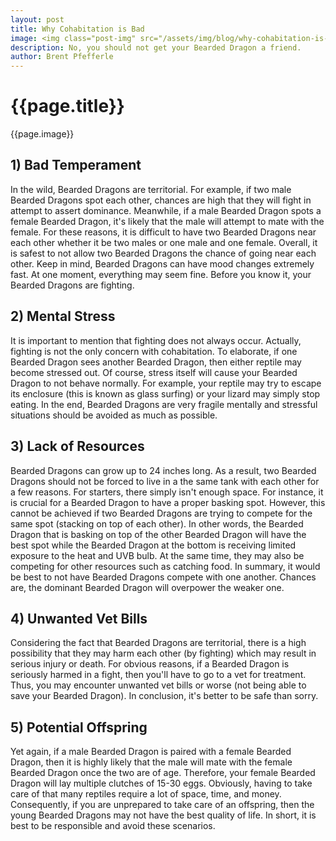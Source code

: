 ```yaml
---
layout: post
title: Why Cohabitation is Bad
image: <img class="post-img" src="/assets/img/blog/why-cohabitation-is-bad.jpg" alt="Picture of a Bearded Dragon.">
description: No, you should not get your Bearded Dragon a friend.
author: Brent Pfefferle
---
```


<!--Show More-->

# {{page.title}}
{{page.image}}

<!-- <div class="fb-share-button" data-href="https://beardeddragonowners.com/2021/11/05/why-cohabitation-is-bad.html" data-layout="button_count" data-size="large"><a target="_blank" href="https://www.facebook.com/sharer/sharer.php?u=https%3A%2F%2Fbeardeddragonowners.com%2F2021%2F11%2F05%2Fwhy-cohabitation-is-bad.html&amp;src=sdkpreparse" class="fb-xfbml-parse-ignore">Share</a></div> -->

## 1) Bad Temperament

In the wild, Bearded Dragons are territorial. For example, if two male Bearded 
Dragons spot each other, chances are high that they will fight in attempt to 
assert dominance. Meanwhile, if a male Bearded Dragon spots a female Bearded Dragon, it's 
likely that the male will attempt to mate with the female. For these reasons, it is 
difficult to have two Bearded Dragons near each other whether it be two males or one 
male and one female. Overall, it is safest to not allow two Bearded Dragons the chance 
of going near each other. Keep in mind, Bearded Dragons can have mood changes extremely 
fast. At one moment, everything may seem fine. Before you know it, your Bearded Dragons 
are fighting. 

## 2) Mental Stress

It is important to mention that fighting does not always occur. Actually, fighting 
is not the only concern with cohabitation. To elaborate, if one Bearded Dragon sees 
another Bearded Dragon, then either reptile may become stressed out. Of course, 
stress itself will cause your Bearded Dragon to not behave normally. For example, your 
reptile may try to escape its enclosure (this is known as glass surfing) or your 
lizard may simply stop eating. In the end, Bearded Dragons are very fragile mentally 
and stressful situations should be avoided as much as possible.

## 3) Lack of Resources

Bearded Dragons can grow up to 24 inches long. As a result, two Bearded Dragons should not 
be forced to live in a the same tank with each other for a few reasons. For starters, 
there simply isn't enough space. For instance, it is crucial for a Bearded Dragon to 
have a proper basking spot. However, this cannot be achieved if two Bearded Dragons are 
trying to compete for the same spot (stacking on top of each other). In other words, 
the Bearded Dragon that is basking on top of the other Bearded Dragon will have the best 
spot while the Bearded Dragon at the bottom is receiving limited exposure to the heat 
and UVB bulb. At the same time, they may also be competing for other resources such as 
catching food. In summary, it would be best to not have Bearded Dragons compete with one 
another. Chances are, the dominant Bearded Dragon will overpower the weaker one.

## 4) Unwanted Vet Bills

Considering the fact that Bearded Dragons are territorial, there is a high possibility 
that they may harm each other (by fighting) which may result in serious injury or death. 
For obvious reasons, if a Bearded Dragon is seriously harmed in a fight, then you'll have 
to go to a vet for treatment. Thus, you may encounter unwanted vet bills or worse (not 
being able to save your Bearded Dragon). In conclusion, it's better to be safe than sorry.

## 5) Potential Offspring

Yet again, if a male Bearded Dragon is paired with a female Bearded Dragon, then it is 
highly likely that the male will mate with the female Bearded Dragon once the two are 
of age. Therefore, your female Bearded Dragon will lay multiple clutches of 15-30 eggs. 
Obviously, having to take care of that many reptiles require a lot of space, time, and 
money. Consequently, if you are unprepared to take care of an offspring, then the young 
Bearded Dragons may not have the best quality of life. In short, it is best to be responsible 
and avoid these scenarios. 